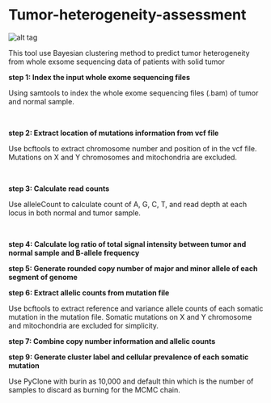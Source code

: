 # Tumor-heterogeneity-assessment

![alt tag](https://github.com/xinlingl/Tumor-heterogeneity-assessment/blob/main/workflow.jpg)

This tool use Bayesian clustering method to predict tumor heterogeneity from whole exsome sequencing data of patients with solid tumor 

**step 1: Index the input whole exome sequencing files**

Using samtools to index the whole exome sequencing files (.bam) of tumor and normal sample.

<br />

**step 2: Extract location of mutations information from vcf file**

Use bcftools to extract chromosome number and position of in the vcf file. Mutations on X and Y chromosomes and mitochondria are excluded.

<br />

**step 3: Calculate read counts**

Use alleleCount to calculate count of A, G, C, T, and read depth at each locus in both normal and tumor sample.

<br />

**step 4: Calculate log ratio of total signal intensity between tumor and normal sample and B-allele frequency**


**step 5: Generate rounded copy number of major and minor allele of each segment of genome**


**step 6: Extract allelic counts from mutation file**

Use bcftools to extract reference and variance allele counts of each somatic mutation in the mutation file. Somatic mutations on X and Y chromosome and mitochondria are excluded for simplicity.
<br />

**step 7: Combine copy number information and allelic counts**


**step 9: Generate cluster label and cellular prevalence of each somatic mutation**

Use PyClone with burin as 10,000 and default thin which is the number of samples to discard as burning for the MCMC chain. 
